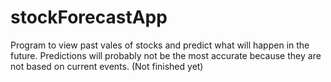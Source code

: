 # stockForecastApp
Program to view past vales of stocks and predict what will happen in the future. Predictions will probably not be the most accurate because they are not based on current events. (Not finished yet)
